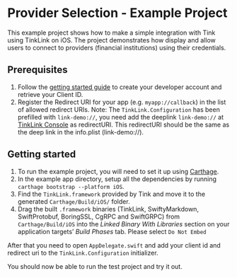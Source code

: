 # Provider Selection - Example Project 

This example project shows how to make a simple integration with Tink using TinkLink on iOS. The project demonstrates how display and allow users to connect to providers (financial institutions) using their credentials. 

## Prerequisites

1. Follow the [getting started guide](https://docs.tink.com/resources/getting-started/set-up-your-account) to create your developer account and retrieve your Client ID.
2. Register the Redirect URI for your app (e.g. `myapp://callback`) in the list of allowed redirect URIs.
Note: The `TinkLink.Configuration` has been prefilled with `link-demo://`, you need add the deeplink  `link-demo://` at [TinkLink Console](`https://console.tink.com`)  as redirectURI. This redirectURI should be the same as the deep link in the info.plist (link-demo://).

## Getting started

1. To run the example project, you will need to set it up using [Carthage](https://github.com/Carthage/Carthage#quick-start). 
1. In the example app directory, setup all the dependencies by running `carthage bootstrap --platform iOS`.
1. Find the `TinkLink.framework` provided by Tink and move it to the generated `Carthage/Build/iOS/` folder.
1. Drag the built `.framework` binaries (TinkLink, SwiftyMarkdown, SwiftProtobuf, BoringSSL, CgRPC and SwiftGRPC) from `Carthage/Build/iOS` into the _Linked Binary With Libraries_ section on your application targets’ _Build Phases_ tab. Please select `Do Not Embed`

After that you need to open `AppDelegate.swift` and add your client id and redirect uri to the `TinkLink.Configuration` initializer.

You should now be able to run the test project and try it out.
